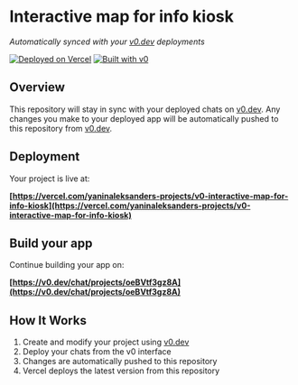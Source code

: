 # Interactive map for info kiosk

*Automatically synced with your [v0.dev](https://v0.dev) deployments*

[![Deployed on Vercel](https://img.shields.io/badge/Deployed%20on-Vercel-black?style=for-the-badge&logo=vercel)](https://vercel.com/yaninaleksanders-projects/v0-interactive-map-for-info-kiosk)
[![Built with v0](https://img.shields.io/badge/Built%20with-v0.dev-black?style=for-the-badge)](https://v0.dev/chat/projects/oeBVtf3gz8A)

## Overview

This repository will stay in sync with your deployed chats on [v0.dev](https://v0.dev).
Any changes you make to your deployed app will be automatically pushed to this repository from [v0.dev](https://v0.dev).

## Deployment

Your project is live at:

**[https://vercel.com/yaninaleksanders-projects/v0-interactive-map-for-info-kiosk](https://vercel.com/yaninaleksanders-projects/v0-interactive-map-for-info-kiosk)**

## Build your app

Continue building your app on:

**[https://v0.dev/chat/projects/oeBVtf3gz8A](https://v0.dev/chat/projects/oeBVtf3gz8A)**

## How It Works

1. Create and modify your project using [v0.dev](https://v0.dev)
2. Deploy your chats from the v0 interface
3. Changes are automatically pushed to this repository
4. Vercel deploys the latest version from this repository